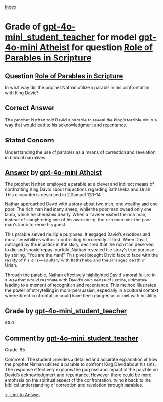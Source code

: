 
[Index](../../../../index.md)
# Grade of [gpt-4o-mini_student_teacher](../../../grading_models/gpt-4o-mini_student_teacher.md) for model [gpt-4o-mini Atheist](../../../answering_models/gpt-4o-mini_Atheist.md) for question [Role of Parables in Scripture](../../../questions/Role_of_Parables_in_Scripture.md)

## Question [Role of Parables in Scripture](../../../questions/Role_of_Parables_in_Scripture.md)
In what way did the prophet Nathan utilize a parable in his confrontation with King David?

## Correct Answer
The prophet Nathan told David a parable to reveal the king's terrible sin in a way that would lead to his acknowledgment and repentance.

## Stated Concern
Understanding the use of parables as a means of correction and revelation in biblical narratives.

## [Answer](../Role_of_Parables_in_Scripture.md) by [gpt-4o-mini Atheist](../../../answering_models/gpt-4o-mini_Atheist.md)
The prophet Nathan employed a parable as a clever and indirect means of confronting King David about his actions regarding Bathsheba and Uriah. This encounter is described in 2 Samuel 12:1-14. 

Nathan approached David with a story about two men, one wealthy and one poor. The rich man had many sheep, while the poor man owned only one lamb, which he cherished dearly. When a traveler visited the rich man, instead of slaughtering one of his own sheep, the rich man took the poor man's lamb to serve his guest. 

This parable served multiple purposes. It engaged David’s emotions and moral sensibilities without confronting him directly at first. When David, outraged by the injustice in the story, declared that the rich man deserved to die and should repay fourfold, Nathan revealed the story's true purpose by stating, "You are the man!" This pivot brought David face to face with the reality of his sins—adultery with Bathsheba and the arranged death of Uriah.

Through the parable, Nathan effectively highlighted David's moral failure in a way that would resonate with David’s own sense of justice, ultimately leading to a moment of recognition and repentance. This method illustrates the power of storytelling in moral persuasion, especially in a cultural context where direct confrontation could have been dangerous or met with hostility.

## Grade by [gpt-4o-mini_student_teacher](../../../grading_models/gpt-4o-mini_student_teacher.md)
85.0

## Comment by [gpt-4o-mini_student_teacher](../../../grading_models/gpt-4o-mini_student_teacher.md)
Grade: 85

Comment: The student provides a detailed and accurate explanation of how the prophet Nathan utilized a parable to confront King David about his sins. The response effectively explores the purpose and impact of the parable on David's acknowledgment and repentance. However, there could be more emphasis on the spiritual aspect of the confrontation, tying it back to the biblical understanding of correction and revelation through parables.

[&lt;- Link to Answer](../Role_of_Parables_in_Scripture.md)
